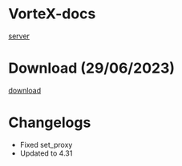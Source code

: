 # VorteX-docs
[server](https://discord.gg/ym6rHJtTek)

# Download (29/06/2023)
[download](https://cdn.discordapp.com/attachments/900373529093091359/1123949366416244746/Vortex.exe)

# Changelogs
* Fixed set_proxy
* Updated to 4.31
